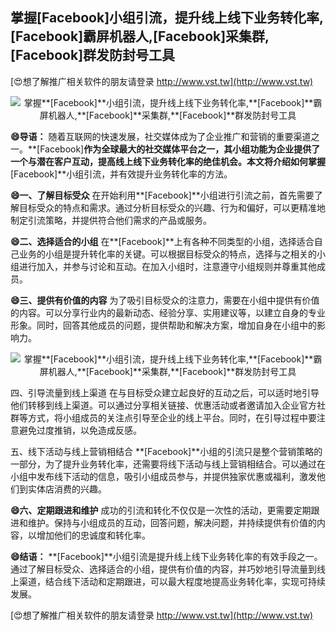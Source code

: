 ## **掌握**[Facebook]**小组引流，提升线上线下业务转化率,**[Facebook]**霸屏机器人,**[Facebook]**采集群,**[Facebook]**群发防封号工具**

[😍想了解推广相关软件的朋友请登录 http://www.vst.tw](http://www.vst.tw)

 <center><img src="https://vst.tw/MP4/tuiguang/png/3.png" alt="掌握**[Facebook]**小组引流，提升线上线下业务转化率,**[Facebook]**霸屏机器人,**[Facebook]**采集群,**[Facebook]**群发防封号工具"></center>

**😄导语：**
随着互联网的快速发展，社交媒体成为了企业推广和营销的重要渠道之一。**[Facebook]**作为全球最大的社交媒体平台之一，其小组功能为企业提供了一个与潜在客户互动，提高线上线下业务转化率的绝佳机会。本文将介绍如何掌握**[Facebook]**小组引流，并有效提升业务转化率的方法。

**😄一、了解目标受众**
在开始利用**[Facebook]**小组进行引流之前，首先需要了解目标受众的特点和需求。通过分析目标受众的兴趣、行为和偏好，可以更精准地制定引流策略，并提供符合他们需求的产品或服务。

**😄二、选择适合的小组**
在**[Facebook]**上有各种不同类型的小组，选择适合自己业务的小组是提升转化率的关键。可以根据目标受众的特点，选择与之相关的小组进行加入，并参与讨论和互动。在加入小组时，注意遵守小组规则并尊重其他成员。

**😄三、提供有价值的内容**
为了吸引目标受众的注意力，需要在小组中提供有价值的内容。可以分享行业内的最新动态、经验分享、实用建议等，以建立自身的专业形象。同时，回答其他成员的问题，提供帮助和解决方案，增加自身在小组中的影响力。

 <center><img src="https://vst.tw/MP4/tuiguang/png/3.png" alt="掌握**[Facebook]**小组引流，提升线上线下业务转化率,**[Facebook]**霸屏机器人,**[Facebook]**采集群,**[Facebook]**群发防封号工具"></center>

四、引导流量到线上渠道
在与目标受众建立起良好的互动之后，可以适时地引导他们转移到线上渠道。可以通过分享相关链接、优惠活动或者邀请加入企业官方社群等方式，将小组成员的关注点引导至企业的线上平台。同时，在引导过程中要注意避免过度推销，以免造成反感。

五、线下活动与线上营销相结合
**[Facebook]**小组的引流只是整个营销策略的一部分，为了提升业务转化率，还需要将线下活动与线上营销相结合。可以通过在小组中发布线下活动的信息，吸引小组成员参与，并提供独家优惠或福利，激发他们到实体店消费的兴趣。

**😄六、定期跟进和维护**
成功的引流和转化不仅仅是一次性的活动，更需要定期跟进和维护。保持与小组成员的互动，回答问题，解决问题，并持续提供有价值的内容，以增加他们的忠诚度和转化率。

**😄结语：**
**[Facebook]**小组引流是提升线上线下业务转化率的有效手段之一。通过了解目标受众、选择适合的小组，提供有价值的内容，并巧妙地引导流量到线上渠道，结合线下活动和定期跟进，可以最大程度地提高业务转化率，实现可持续发展。

[😍想了解推广相关软件的朋友请登录 http://www.vst.tw](http://www.vst.tw)



